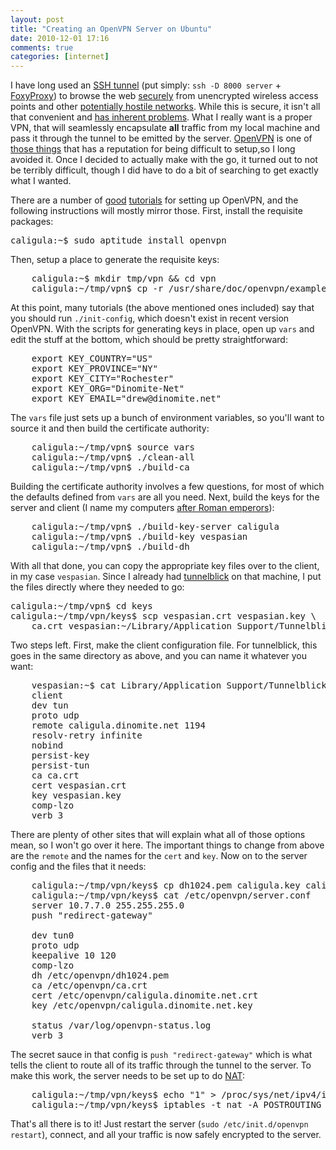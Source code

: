 ```yaml
---
layout: post
title: "Creating an OpenVPN Server on Ubuntu"
date: 2010-12-01 17:16
comments: true
categories: [internet]
---
```

 I have long used an [SSH tunnel](http://embraceubuntu.com/2006/12/08/ssh-tunnel-socks-proxy-forwarding-secure-browsing/) (put simply: `ssh -D 8000 server` + [FoxyProxy](http://getfoxyproxy.org/)) to browse the web [securely](http://codebutler.com/firesheep) from unencrypted wireless access points and other [potentially hostile networks](http://www.wallofsheep.com/).  While this is secure, it isn't all that convenient and [has inherent problems](http://sites.inka.de/bigred/devel/tcp-tcp.html).  What I really want is a proper VPN, that will seamlessly encapsulate **all** traffic from my local machine and pass it through the tunnel to be emitted by the server.  [OpenVPN](http://openvpn.net/) is one of [those things](http://www.postfix.org/) that has a reputation for being difficult to setup,so I long avoided it.  Once I decided to actually make with the go, it turned out to not be terribly difficult, though I did have to do a bit of searching to get exactly what I wanted.

There are a number of [good](http://www.linux.com/learn/tutorials/304510:weekend-project-setting-up-a-vpn-on-your-linux-router-or-gateway) [tutorials](http://www.itsatechworld.com/2006/01/29/how-to-configure-openvpn/) for setting up OpenVPN, and the following instructions will mostly mirror those.  First, install the requisite packages:

<pre class="brush: bash">
caligula:~$ sudo aptitude install openvpn
</pre>

Then, setup a place to generate the requisite keys:

<pre class="brush: bash">
    caligula:~$ mkdir tmp/vpn && cd vpn
    caligula:~/tmp/vpn$ cp -r /usr/share/doc/openvpn/examples/easy-rsa/2.0/* .
</pre>

At this point, many tutorials (the above mentioned ones included) say that you should run `./init-config`, which doesn't exist in recent version OpenVPN.  With the scripts for generating keys in place, open up `vars` and edit the stuff at the bottom, which should be pretty straightforward:

<pre class="brush: bash">
    export KEY_COUNTRY="US"
    export KEY_PROVINCE="NY"
    export KEY_CITY="Rochester"
    export KEY_ORG="Dinomite-Net"
    export KEY_EMAIL="drew@dinomite.net"
</pre>

The `vars` file just sets up a bunch of environment variables, so you'll want to source it and then build the certificate authority:

<pre class="brush: bash">
    caligula:~/tmp/vpn$ source vars
    caligula:~/tmp/vpn$ ./clean-all
    caligula:~/tmp/vpn$ ./build-ca
</pre>

Building the certificate authority involves a few questions, for most of which the defaults defined from `vars` are all you need.  Next, build the keys for the server and client (I name my computers [after Roman emperors](http://dinomite.net/2009/caligulas-giant-ship/)):

<pre class="brush: bash">
    caligula:~/tmp/vpn$ ./build-key-server caligula
    caligula:~/tmp/vpn$ ./build-key vespasian
    caligula:~/tmp/vpn$ ./build-dh
</pre>

With all that done, you can copy the appropriate key files over to the client, in my case `vespasian`.  Since I already had [tunnelblick](http://code.google.com/p/tunnelblick/) on that machine, I put the files directly where they needed to go:

<pre class="brush: bash">
caligula:~/tmp/vpn$ cd keys
caligula:~/tmp/vpn/keys$ scp vespasian.crt vespasian.key \
    ca.crt vespasian:~/Library/Application Support/Tunnelblick/Configurations/
</pre>

Two steps left.  First, make the client configuration file.  For tunnelblick, this goes in the same directory as above, and you can name it whatever you want:

<pre class="brush: bash">
    vespasian:~$ cat Library/Application Support/Tunnelblick/Configurations/client.conf
    client
    dev tun
    proto udp
    remote caligula.dinomite.net 1194
    resolv-retry infinite
    nobind
    persist-key
    persist-tun
    ca ca.crt
    cert vespasian.crt
    key vespasian.key
    comp-lzo
    verb 3
</pre>

There are plenty of other sites that will explain what all of those options mean, so I won't go over it here.  The important things to change from above are the `remote` and the names for the `cert` and `key`.  Now on to the server config and the files that it needs:
    
<pre class="brush: bash">
    caligula:~/tmp/vpn/keys$ cp dh1024.pem caligula.key caligula.crt /etc/openvpn/
    caligula:~/tmp/vpn/keys$ cat /etc/openvpn/server.conf
    server 10.7.7.0 255.255.255.0
    push "redirect-gateway"

    dev tun0
    proto udp
    keepalive 10 120
    comp-lzo
    dh /etc/openvpn/dh1024.pem
    ca /etc/openvpn/ca.crt
    cert /etc/openvpn/caligula.dinomite.net.crt
    key /etc/openvpn/caligula.dinomite.net.key

    status /var/log/openvpn-status.log
    verb 3
</pre>

The secret sauce in that config is `push "redirect-gateway"` which is what tells the client to route all of its traffic through the tunnel to the server.  To make this work, the server needs to be set up to do [NAT](http://en.wikipedia.org/wiki/Network_address_translation):

<pre class="brush: bash">
    caligula:~/tmp/vpn/keys$ echo "1" > /proc/sys/net/ipv4/ip_forward
    caligula:~/tmp/vpn/keys$ iptables -t nat -A POSTROUTING -s 10.7.7.0/24 -o eth0 -j MASQUERADE
</pre>

That's all there is to it!  Just restart the server (`sudo /etc/init.d/openvpn restart`), connect, and all your traffic is now safely encrypted to the server.
